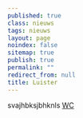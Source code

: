 ```yaml
---
published: true
class: nieuws
tags: nieuws
layout: page
noindex: false
sitemap: true
publish: true
permalink: ""
redirect_from: null
title: Luister
---
```



svajhbksjbhknls
[WC](http://www.nu.nl/werk-en-prive/4166470/openbare-toiletten-hygienischer-dan-vorig-jaar--.html "Kijk en zit")

